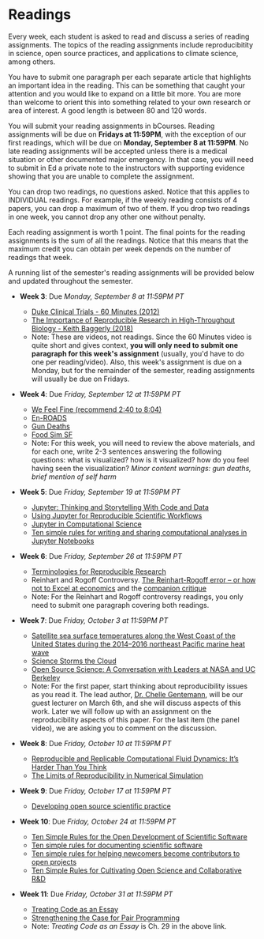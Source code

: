 # Readings

Every week, each student is asked to read and discuss a series of reading assignments. The topics of the reading assignments include reproducibitity in science, open source practices, and applications to climate science, among others. 

You have to submit one paragraph per each separate article that highlights an important idea in the reading. This can be something that caught your attention and you would like to expand on a little bit more. You are more than welcome to orient this into something related to your own research or area of interest. A good length is between 80 and 120 words.

You will submit your reading assignments in bCourses. Reading assignments will be due on **Fridays at 11:59PM**, with the exception of our first readings, which will be due on **Monday, September 8 at 11:59PM**. No late reading assignments will be accepted unless there is a medical situation or other documented major emergency. In that case, you will need to submit in Ed a private note to the instructors with supporting evidence showing that you are unable to complete the assignment. 

You can drop two readings, no questions asked. Notice that this applies to INDIVIDUAL readings. For example, if the weekly reading consists of 4 papers, you can drop a maximum of two of them. If you drop two readings in one week, you cannot drop any other one without penalty. 

Each reading assignment is worth 1 point. The final points for the reading assignments is the sum of all the readings. Notice that this means that the maximum credit you can obtain per week depends on the number of readings that week.
    
A running list of the semester's reading assignments will be provided below and updated throughout the semester.

+ **Week 3**: Due *Monday, September 8 at 11:59PM PT*
    - [Duke Clinical Trials - 60 Minutes (2012)](https://www.youtube.com/watch?v=W5sZTNPMQRM&ab_channel=HensonFuerst)
    - [The Importance of Reproducible Research in High-Throughput Biology - Keith Baggerly (2018)](https://www.youtube.com/watch?v=8QJfNS7XXwA&ab_channel=UWVideo)
    - Note: These are videos, not readings. Since the 60 Minutes video is quite short and gives context, **you will only need to submit one paragraph for this week's assignment** (usually, you'd have to do one per reading/video). Also, this week's assignment is due on a Monday, but for the remainder of the semester, reading assignments will usually be due on Fridays.

+ **Week 4**: Due *Friday, September 12 at 11:59PM PT*
    - [We Feel Fine (recommend 2:40 to 8:04)](https://www.ted.com/talks/jonathan_harris_the_web_s_secret_stories/details%20.)
    - [En-ROADS](https://en-roads.climateinteractive.org/scenario.html?v=25.8.0)
    - [Gun Deaths](https://guns.periscopic.com/)
    - [Food Sim SF](https://foodsimsf.com/)
    - Note: For this week, you will need to review the above materials, and for each one, write 2-3 sentences answering the following questions: what is visualized? how is it visualized? how do you feel having seen the visualization? *Minor content warnings: gun deaths, brief mention of self harm*

+ **Week 5**: Due *Friday, September 19 at 11:59PM PT*
    - [Jupyter: Thinking and Storytelling With Code and Data](https://ieeexplore.ieee.org/document/9387490)
    - [Using Jupyter for Reproducible Scientific Workflows](https://ieeexplore.ieee.org/document/9325550)
    - [Jupyter in Computational Science](https://ieeexplore.ieee.org/document/9387474?denied=)
    - [Ten simple rules for writing and sharing computational analyses in Jupyter Notebooks](https://journals.plos.org/ploscompbiol/article?id=10.1371/journal.pcbi.1007007)                                     

+ **Week 6**: Due *Friday, September 26 at 11:59PM PT*
    - [Terminologies for Reproducible Research](https://arxiv.org/abs/1802.03311)
    - Reinhart and Rogoff Controversy. [The Reinhart-Rogoff error – or how not to Excel at economics](https://theconversation.com/the-reinhart-rogoff-error-or-how-not-to-excel-at-economics-13646) and the [companion critique](https://peri.umass.edu/wp-content/uploads/joomla/images/WP322.pdf)
    - Note: For the Reinhart and Rogoff controversy readings, you only need to submit one paragraph covering both readings.    

+ **Week 7**: Due *Friday, October 3 at 11:59PM PT*
    - [Satellite sea surface temperatures along the West Coast of the United States during the 2014–2016 northeast Pacific marine heat wave](https://agupubs.onlinelibrary.wiley.com/doi/10.1002/2016GL071039)
    - [Science Storms the Cloud](https://essopenarchive.org/doi/full/10.1002/essoar.10506344.2)
    - [Open Source Science: A Conversation with Leaders at NASA and UC Berkeley](https://www.youtube.com/watch?v=4GMNJkq027Q)
    - Note: For the first paper, start thinking about reproducibility issues as you read it. The lead author, [Dr. Chelle Gentemann](https://cgentemann.github.io/), will be our guest lecturer on March 6th, and she will discuss aspects of this work. Later we will follow up with an assignment on the reproducibility aspects of this paper. For the last item (the panel video), we are asking you to comment on the discussion.

+ **Week 8**: Due *Friday, October 10 at 11:59PM PT*
    - [Reproducible and Replicable Computational Fluid Dynamics: It’s Harder Than You Think](https://ieeexplore.ieee.org/document/8012284)
    - [The Limits of Reproducibility in Numerical Simulation](https://ieeexplore-ieee-org.libproxy.berkeley.edu/document/5719578)

+ **Week 9**: Due *Friday, October 17 at 11:59PM PT*
    - [Developing open source scientific practice](https://berkeley-stat159-f17.github.io/stat159-f17/_static/ref/millman-perez.pdf)
+ **Week 10**: Due *Friday, October 24 at 11:59PM PT*
    - [Ten Simple Rules for the Open Development of Scientific Software](https://journals.plos.org/ploscompbiol/article?id=10.1371/journal.pcbi.1002802)
    - [Ten simple rules for documenting scientific software](https://journals.plos.org/ploscompbiol/article?id=10.1371/journal.pcbi.1006561)
    - [Ten simple rules for helping newcomers become contributors to open projects](https://journals.plos.org/ploscompbiol/article?id=10.1371/journal.pcbi.1007296)
    - [Ten Simple Rules for Cultivating Open Science and Collaborative R&D](https://journals.plos.org/ploscompbiol/article?id=10.1371/journal.pcbi.1003244)
+ **Week 11**: Due *Friday, October 31 at 11:59PM PT*
    - [Treating Code as an Essay](https://vample.com/ebooks/OReilly.Beautiful.Code.Jun.2007.pdf)
    - [Strengthening the Case for Pair Programming](http://sunnyday.mit.edu/16.355/williams.pdf)
    - Note: *Treating Code as an Essay* is Ch. 29 in the above link.